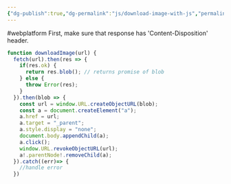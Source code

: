 ```yaml
---
{"dg-publish":true,"dg-permalink":"js/download-image-with-js","permalink":"/js/download-image-with-js/"}
---
```


#webplatform
First, make sure that response has 'Content-Disposition' header.

```javascript
function downloadImage(url) {
  fetch(url).then(res => {
    if(res.ok) {
      return res.blob(); // returns promise of blob
    } else {
      throw Error(res);
    }
  }).then(blob => {
    const url = window.URL.createObjectURL(blob);
    const a = document.createElement("a");
    a.href = url;
    a.target = "_parent";
    a.style.display = "none";
    document.body.appendChild(a);
    a.click();
    window.URL.revokeObjectURL(url);
    a!.parentNode!.removeChild(a);
  }).catch((err)=> {
    //handle error
  })
```